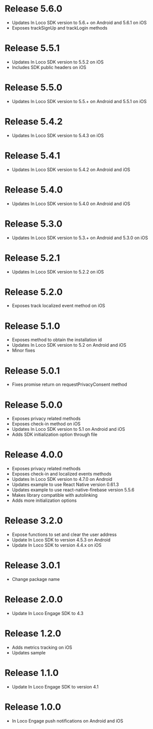 Release 5.6.0
===
- Updates In Loco SDK version to 5.6.+ on Android and 5.6.1 on iOS
- Exposes trackSignUp and trackLogin methods

Release 5.5.1
===
- Updates In Loco SDK version to 5.5.2 on iOS
- Includes SDK public headers on iOS

Release 5.5.0
===
- Updates In Loco SDK version to 5.5.+ on Android and 5.5.1 on iOS

Release 5.4.2
===
- Updates In Loco SDK version to 5.4.3 on iOS

Release 5.4.1
===
- Updates In Loco SDK version to 5.4.2 on Android and iOS

Release 5.4.0
===
- Updates In Loco SDK version to 5.4.0 on Android and iOS

Release 5.3.0
===
- Updates In Loco SDK version to 5.3.+ on Android and 5.3.0 on iOS

Release 5.2.1
===
- Updates In Loco SDK version to 5.2.2 on iOS

Release 5.2.0
===
- Exposes track localized event method on iOS

Release 5.1.0
===
- Exposes method to obtain the installation id
- Updates In Loco SDK version to 5.2 on Android and iOS
- Minor fixes

Release 5.0.1
===
- Fixes promise return on requestPrivacyConsent method

Release 5.0.0
===
- Exposes privacy related methods
- Exposes check-in method on iOS
- Updates In Loco SDK version to 5.1 on Android and iOS
- Adds SDK initialization option through file

Release 4.0.0
===
- Exposes privacy related methods
- Exposes check-in and localized events methods
- Updates In Loco SDK version to 4.7.0 on Android
- Updates example to use React Native version 0.61.3
- Updates example to use react-native-firebase version 5.5.6
- Makes library compatible with autolinking
- Adds more initialization options

Release 3.2.0
===
- Expose functions to set and clear the user address
- Update In Loco SDK to version 4.5.3 on Android
- Update In Loco SDK to version 4.4.x on iOS

Release 3.0.1
===
- Change package name

Release 2.0.0
===
- Update In Loco Engage SDK to 4.3

Release 1.2.0
===
- Adds metrics tracking on iOS
- Updates sample

Release 1.1.0
===
- Update In Loco Engage SDK to version 4.1

Release 1.0.0
===
- In Loco Engage push notifications on Android and iOS
